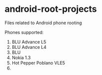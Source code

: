 # android-root-projects
Files related to Android phone rooting

Phones supported:
1. BLU Advance L5
2. BLU Advance L4
3. BLU
4. Nokia 1.3
5. Hot Pepper Poblano VLE5
6. 
